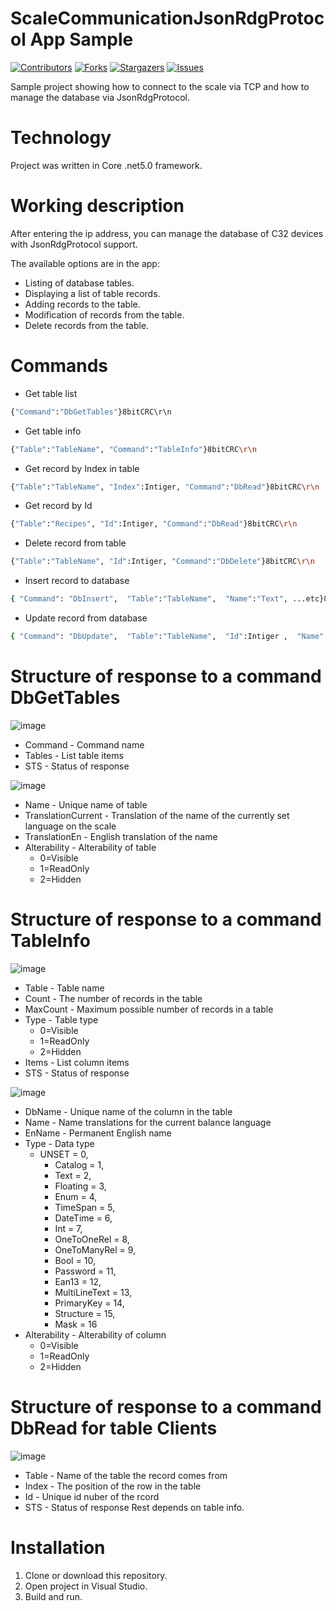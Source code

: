 # ScaleCommunicationJsonRdgProtocol App Sample
[![Contributors][contributors-shield]][contributors-url]
[![Forks][forks-shield]][forks-url]
[![Stargazers][stars-shield]][stars-url]
[![Issues][issues-shield]][issues-url]

Sample project showing how to connect to the scale via TCP and how to manage the database via JsonRdgProtocol.


# Technology
Project was written in Core .net5.0 framework.

# Working description
After entering the ip address, you can manage the database of C32 devices with JsonRdgProtocol support.

The available options are in the app:

* Listing of database tables.
* Displaying a list of table records.
* Adding records to the table.
* Modification of records from the table.
* Delete records from the table.

# Commands
* Get table list
```bash
{"Command":"DbGetTables"}8bitCRC\r\n
```
* Get table info
```bash
{"Table":"TableName", "Command":"TableInfo"}8bitCRC\r\n
```
* Get record by Index in table
```bash
{"Table":"TableName", "Index":Intiger, "Command":"DbRead"}8bitCRC\r\n
```
* Get record by Id
```bash
{"Table":"Recipes", "Id":Intiger, "Command":"DbRead"}8bitCRC\r\n
```
* Delete record from table
```bash
{"Table":"TableName", "Id":Intiger, "Command":"DbDelete"}8bitCRC\r\n
 ```
* Insert record to database
```bash
{ "Command": "DbInsert",  "Table":"TableName",  "Name":"Text", ...etc}8bitCRC\r\n
```
* Update record from database
```bash
{ "Command": "DbUpdate",  "Table":"TableName",  "Id":Intiger ,  "Name":"Text", ...etc}8bitCRC\r\n
```

# Structure of response to a command DbGetTables

![image](https://user-images.githubusercontent.com/46632727/163360182-138868e2-a448-48e9-b83b-894dd7beafc3.png)

* Command - Command name
* Tables - List table items
* STS - Status of response


![image](https://user-images.githubusercontent.com/46632727/163360640-eef01f0e-b34d-496e-9a61-0c16a6c6e1e8.png)

* Name - Unique name of table
* TranslationCurrent - Translation of the name of the currently set language on the scale
* TranslationEn - English translation of the name
* Alterability - Alterability of table
  * 0=Visible 
  * 1=ReadOnly 
  * 2=Hidden

# Structure of response to a command TableInfo

![image](https://user-images.githubusercontent.com/46632727/163356908-8edfead0-6f23-473d-8f98-2b5a0d91ee93.png)

* Table - Table name
* Count - The number of records in the table
* MaxCount - Maximum possible number of records in a table
* Type - Table type
  * 0=Visible 
  * 1=ReadOnly 
  * 2=Hidden
* Items - List column items
* STS - Status of response


![image](https://user-images.githubusercontent.com/46632727/163358182-fef42281-6532-4792-844a-0e4e9a610c31.png)

* DbName - Unique name of the column in the table
* Name - Name translations for the current balance language
* EnName - Permanent English name
* Type - Data type
  * UNSET = 0,
	* Catalog = 1,
	* Text = 2,
	* Floating = 3,
	* Enum = 4,
	* TimeSpan = 5,
	* DateTime = 6,
	* Int = 7,
	* OneToOneRel = 8,
	* OneToManyRel = 9,
	* Bool = 10,
	* Password = 11,
	* Ean13 = 12,
	* MultiLineText = 13,
	* PrimaryKey = 14,
	* Structure = 15,
	* Mask = 16
* Alterability - Alterability of column
  * 0=Visible 
  * 1=ReadOnly 
  * 2=Hidden

# Structure of response to a command DbRead for table Clients

![image](https://user-images.githubusercontent.com/46632727/163361857-e6311f52-e7f5-44f0-9e78-35f83ed9b819.png)

* Table - Name of the table the record comes from
* Index - The position of the row in the table
* Id - Unique id nuber of the rcord
* STS - Status of response
Rest depends on table info.



# Installation
1. Clone or download this repository.
2. Open project in Visual Studio.
3. Build and run.

[contributors-shield]: https://img.shields.io/github/contributors/Radwag/ScaleCommunicationJsonProtocol.svg?style=for-the-badge
[contributors-url]: https://github.com/Radwag/ScaleCommunicationJsonProtocol/contributors
[forks-shield]: https://img.shields.io/github/forks/Radwag/ScaleCommunicationJsonProtocol.svg?style=for-the-badge
[forks-url]: https://github.com/Radwag/ScaleCommunicationJsonProtocol/network/members
[stars-shield]: https://img.shields.io/github/stars/Radwag/ScaleCommunicationJsonProtocol.svg?style=for-the-badge
[stars-url]: https://github.com/Radwag/ScaleCommunicationJsonProtocol/stargazers
[issues-shield]: https://img.shields.io/github/issues/Radwag/ScaleCommunicationJsonProtocol.svg?style=for-the-badge
[issues-url]: https://github.com/Radwag/ScaleCommunicationJsonProtocol/issues
